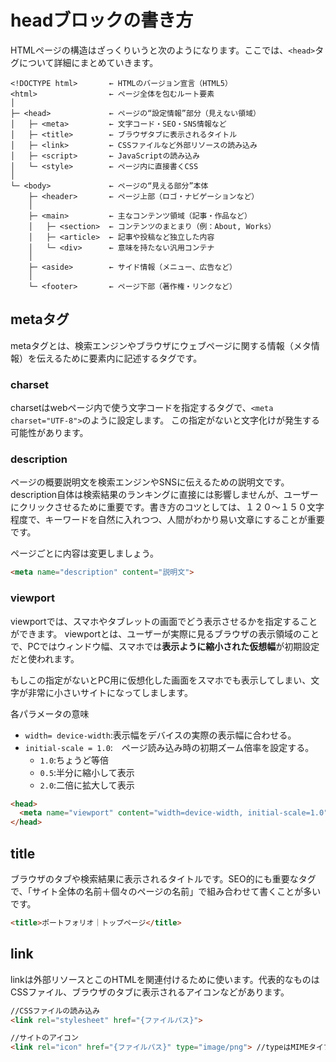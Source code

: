 # headブロックの書き方
HTMLページの構造はざっくりいうと次のようになります。ここでは、`<head>`タグについて詳細にまとめていきます。
```php-template
<!DOCTYPE html>       ← HTMLのバージョン宣言（HTML5）
<html>                ← ページ全体を包むルート要素
│
├─ <head>             ← ページの“設定情報”部分（見えない領域）
│   ├─ <meta>         ← 文字コード・SEO・SNS情報など
│   ├─ <title>        ← ブラウザタブに表示されるタイトル
│   ├─ <link>         ← CSSファイルなど外部リソースの読み込み
│   ├─ <script>       ← JavaScriptの読み込み
│   └─ <style>        ← ページ内に直接書くCSS
│
└─ <body>             ← ページの“見える部分”本体
    ├─ <header>       ← ページ上部（ロゴ・ナビゲーションなど）
    │
    ├─ <main>         ← 主なコンテンツ領域（記事・作品など）
    │   ├─ <section>  ← コンテンツのまとまり（例：About, Works）
    │   ├─ <article>  ← 記事や投稿など独立した内容
    │   └─ <div>      ← 意味を持たない汎用コンテナ
    │
    ├─ <aside>        ← サイド情報（メニュー、広告など）
    │
    └─ <footer>       ← ページ下部（著作権・リンクなど）
```
## metaタグ
metaタグとは、検索エンジンやブラウザにウェブページに関する情報（メタ情報）を伝えるために<head>要素内に記述するタグです。
### charset
charsetはwebページ内で使う文字コードを指定するタグで、`<meta charset="UTF-8">`のように設定します。
この指定がないと文字化けが発生する可能性があります。

### description
ページの概要説明文を検索エンジンやSNSに伝えるための説明文です。description自体は検索結果のランキングに直接には影響しませんが、ユーザーにクリックさせるために重要です。書き方のコツとしては、１２０〜１５０文字程度で、キーワードを自然に入れつつ、人間がわかり易い文章にすることが重要です。

ページごとに内容は変更しましょう。
```HTML
<meta name="description" content="説明文">
```

### viewport
viewportでは、スマホやタブレットの画面でどう表示させるかを指定することができます。
viewportとは、ユーザーが実際に見るブラウザの表示領域のことで、PCではウィンドウ幅、スマホでは**表示ように縮小された仮想幅**が初期設定だと使われます。

もしこの指定がないとPC用に仮想化した画面をスマホでも表示してしまい、文字が非常に小さいサイトになってしまします。

各パラメータの意味
- `width= device-width`:表示幅をデバイスの実際の表示幅に合わせる。
- `initial-scale = 1.0`:　ページ読み込み時の初期ズーム倍率を設定する。
  - `1.0`:ちょうど等倍
  - `0.5`:半分に縮小して表示
  - `2.0`:二倍に拡大して表示
 
```html
<head>
  <meta name="viewport" content="width=device-width, initial-scale=1.0">
</head>
```
## title
ブラウザのタブや検索結果に表示されるタイトルです。SEO的にも重要なタグで、「サイト全体の名前＋個々のページの名前」で組み合わせて書くことが多いです。
```html
<title>ポートフォリオ｜トップページ</title>
```

## link
linkは外部リソースとこのHTMLを関連付けるために使います。代表的なものはCSSファイル、ブラウザのタブに表示されるアイコンなどがあります。
```HTML
//CSSファイルの読み込み
<link rel="stylesheet" href="{ファイルパス}">

//サイトのアイコン
<link rel="icon" href="{ファイルパス}" type="image/png"> //typeはMIMEタイプ
```

